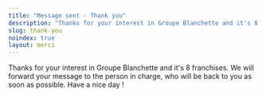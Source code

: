 ```yaml
---
title: "Message sent - Thank you"
description: "Thanks for your interest in Groupe Blanchette and it's 8 franchises"
slug: thank-you
noindex: true
layout: merci
---
```


Thanks for your interest in Groupe Blanchette and it's 8 franchises. We will forward your message to the person in charge, who will be back to you as soon as possible. Have a nice day !